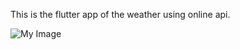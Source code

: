 <p>This is the flutter app of the weather using online api.</p>

![My Image](https://example.com/my-image.png)
